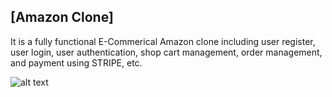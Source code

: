 ## [Amazon Clone]

It is a fully functional E-Commerical Amazon clone including user register, user login, user authentication, shop cart management, order management, and payment using STRIPE, etc.

![alt text](https://github.com/[AbhiramiTS]/[Amazon-clone-]/blob/[main]/assests/amazon1.png?raw=true) 